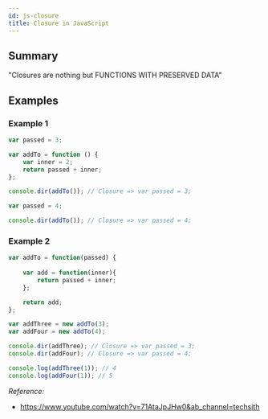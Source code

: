 ```yaml
---
id: js-closure
title: Closure in JavaScript
---
```


## Summary

"Closures are nothing but FUNCTIONS WITH PRESERVED DATA"

## Examples 

### Example 1

```js
var passed = 3;

var addTo = function () {
    var inner = 2;
    return passed + inner;
};

console.dir(addTo()); // Closure => var passed = 3;

var passed = 4;

console.dir(addTo()); // Closure => var passed = 4;
```

### Example 2

```js
var addTo = function(passed) {
    
    var add = function(inner){
        return passed + inner;
    };

    return add;
};

var addThree = new addTo(3);
var addFour = new addTo(4);

console.dir(addThree); // Closure => var passed = 3;
console.dir(addFour); // Closure => var passed = 4;

console.log(addThree(1)); // 4
console.log(addFour(1)); // 5
```

_Reference:_

- https://www.youtube.com/watch?v=71AtaJpJHw0&ab_channel=techsith